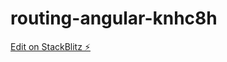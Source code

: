 # routing-angular-knhc8h

[Edit on StackBlitz ⚡️](https://stackblitz.com/edit/routing-angular-knhc8h)